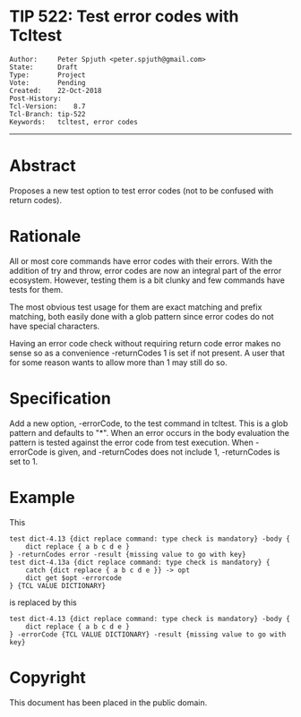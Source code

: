 # TIP 522: Test error codes with Tcltest
	Author:		Peter Spjuth <peter.spjuth@gmail.com>
	State:		Draft
	Type:		Project
	Vote:		Pending
	Created:	22-Oct-2018
	Post-History:
	Tcl-Version:	8.7
	Tcl-Branch:	tip-522
	Keywords:	tcltest, error codes
-----

# Abstract

Proposes a new test option to test error codes (not to be confused with
return codes).

# Rationale

All or most core commands have error codes with their errors.
With the addition of try and throw, error codes are now an integral part
of the error ecosystem.
However, testing them is a bit clunky and few commands have tests for them.

The most obvious test usage for them are exact matching and prefix matching,
both easily done with a glob pattern since error codes do not have special
characters.

Having an error code check without requiring return code error makes no sense
so as a convenience -returnCodes 1 is set if not present. A user that for some
reason wants to allow more than 1 may still do so.

# Specification

Add a new option, -errorCode, to the test command in tcltest.
This is a glob pattern and defaults to "*".
When an error occurs in the body evaluation the pattern is tested
against the error code from test execution.
When -errorCode is given, and -returnCodes does not include 1, -returnCodes
is set to 1.

# Example

This

	test dict-4.13 {dict replace command: type check is mandatory} -body {
	    dict replace { a b c d e }
	} -returnCodes error -result {missing value to go with key}
	test dict-4.13a {dict replace command: type check is mandatory} {
	    catch {dict replace { a b c d e }} -> opt
	    dict get $opt -errorcode
	} {TCL VALUE DICTIONARY}

is replaced by this

	test dict-4.13 {dict replace command: type check is mandatory} -body {
	    dict replace { a b c d e }
	} -errorCode {TCL VALUE DICTIONARY} -result {missing value to go with key}

# Copyright

This document has been placed in the public domain.
